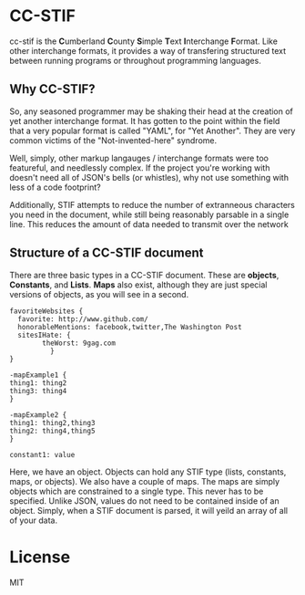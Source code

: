 # CC-STIF
cc-stif is the **C**umberland **C**ounty **S**imple **T**ext **I**nterchange **F**ormat. Like other interchange formats, it provides a way of transfering structured text between running programs or throughout programming languages.

## Why CC-STIF?
So, any seasoned programmer may be shaking their head at the creation of yet another interchange format. It has gotten to the point within the field that a very popular format is called "YAML", for "Yet Another". They are very common victims of the "Not-invented-here" syndrome.

Well, simply, other markup langauges / interchange formats were too featureful, and needlessly complex. If the project you're working with doesn't need all of JSON's bells (or whistles), why not use something with less of a code footprint?

Additionally, STIF attempts to reduce the number of extranneous characters you need in the document, while still being reasonably parsable in a single line. This reduces the amount of data needed to transmit over the network

## Structure of a CC-STIF document
There are three basic types in a CC-STIF document. These are **objects**, **Constants**, and **Lists**. **Maps** also exist, although they are just special versions of objects, as you will see in a second.

```
favoriteWebsites {
  favorite: http://www.github.com/
  honorableMentions: facebook,twitter,The Washington Post
  sitesIHate: {
		theWorst: 9gag.com
	      }
}

-mapExample1 {
thing1: thing2
thing3: thing4
}

-mapExample2 {
thing1: thing2,thing3
thing2: thing4,thing5
}

constant1: value

```

Here, we have an object. Objects can hold any STIF type (lists, constants, maps, or objects). We also have a couple of maps. The maps are simply objects which are constrained to a single type. This never has to be specified. Unlike JSON, values do not need to be contained inside of an object. Simply, when a STIF document is parsed, it will yeild an array of all of your data.

# License
MIT